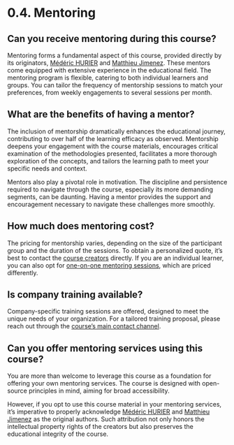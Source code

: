 # 0.4. Mentoring

## Can you receive mentoring during this course?

Mentoring forms a fundamental aspect of this course, provided directly by its originators, [Médéric HURIER](https://www.fmind.dev/) and [Matthieu Jimenez](https://website.jimenez.lu/). These mentors come equipped with extensive experience in the educational field. The mentoring program is flexible, catering to both individual learners and groups. You can tailor the frequency of mentorship sessions to match your preferences, from weekly engagements to several sessions per month.

## What are the benefits of having a mentor?

The inclusion of mentorship dramatically enhances the educational journey, contributing to over half of the learning efficacy as observed. Mentorship deepens your engagement with the course materials, encourages critical examination of the methodologies presented, facilitates a more thorough exploration of the concepts, and tailors the learning path to meet your specific needs and context.

Mentors also play a pivotal role in motivation. The discipline and persistence required to navigate through the course, especially its more demanding segments, can be daunting. Having a mentor provides the support and encouragement necessary to navigate these challenges more smoothly.

## How much does mentoring cost?

The pricing for mentorship varies, depending on the size of the participant group and the duration of the sessions. To obtain a personalized quote, it’s best to contact the [course creators](mailto:mlops-coding-course@fmind.dev) directly. If you are an individual learner, you can also opt for [one-on-one mentoring sessions](https://calendar.app.google/9KfEBkpCHQKwarLF8), which are priced differently.

## Is company training available?

Company-specific training sessions are offered, designed to meet the unique needs of your organization. For a tailored training proposal, please reach out through the [course’s main contact channel](mailto:mlops-coding-course@fmind.dev).

## Can you offer mentoring services using this course?

You are more than welcome to leverage this course as a foundation for offering your own mentoring services. The course is designed with open-source principles in mind, aiming for broad accessibility.

However, if you opt to use this course material in your mentoring services, it’s imperative to properly acknowledge [Médéric HURIER](https://www.fmind.dev/) and [Matthieu Jimenez](https://website.jimenez.lu/) as the original authors. Such attribution not only honors the intellectual property rights of the creators but also preserves the educational integrity of the course.
